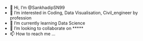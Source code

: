 - 👋 Hi, I’m @SankhadipSN99
- 👀 I’m interested in Coding, Data Visualisation, Civil_engineer by profession 
- 🌱 I’m currently learning Data Science
- 💞️ I’m looking to collaborate on *****
- 📫 How to reach me ...

<!---
SankhadipSN99/SankhadipSN99 is a ✨ special ✨ repository because its `README.md` (this file) appears on your GitHub profile.
You can click the Preview link to take a look at your changes.
--->
